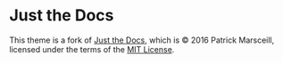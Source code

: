 # Just the Docs

This theme is a fork of [Just the Docs](https://just-the-docs.github.io/just-the-docs/), which is &copy; 2016 Patrick Marsceill, licensed under the terms of the [MIT License](http://opensource.org/licenses/MIT).
